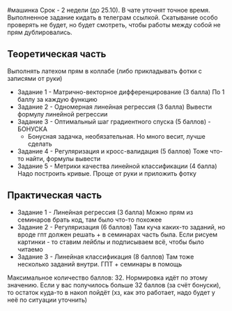 #машинка 
Срок - 2 недели (до 25.10). В чате уточнят точное время. Выполненное задание кидать в телеграм ссылкой. Скатывание особо проверять не будет, но будет смотреть, чтобы работы между собой не прям дублировались.
## Теоретическая часть
Выполнять латехом прям в коллабе (либо прикладывать фотки с записями от руки)
- Задание 1 - Матрично-векторное дифференцирование (3 балла)
	По 1 баллу за каждую функцию
- Задание 2 - Одномерная линейная регрессия (3 балла)
	Вывести формулу линейной регрессии
- Задание 3 - Оптимальный шаг градиентного спуска (5 баллов) - БОНУСКА
	- Бонусная задачка, необязательная. Но много весит, лучше сделать
- Задание 4 - Регуляризация и кросс-валидация (5 баллов)
	Тоже что-то найти, формулы вывести
- Задание 5 - Метрики качества линейной классификации (4 балла)
	Надо построить кривые. Проще от руки и приложить фотку

## Практическая часть
- Задание 1 - Линейная регрессия (3 балла)
	Можно прям из семинаров брать код, там было что-то похожее
- Задание 2 - Регуляризация (6 баллов)
	Там куча каких-то заданий, но вроде гпт должен решать + в семинарах часть была. Если рисуем картинки - то ставим лейблы и подписываем всё, чтобы было читаемо
- Задание 3 - Линейная классификация (8 баллов)
	Там тоже несколько заданий внутри. ГПТ + семинары в помощь

Максимальное количество баллов: 32. Нормировка идёт по этому значению. Если у вас получилось больше 32 баллов (за счёт бонуски), то остаток куда-то в накоп пойдёт (хз, как это работает, надо будет у неё по ситуации уточнить)